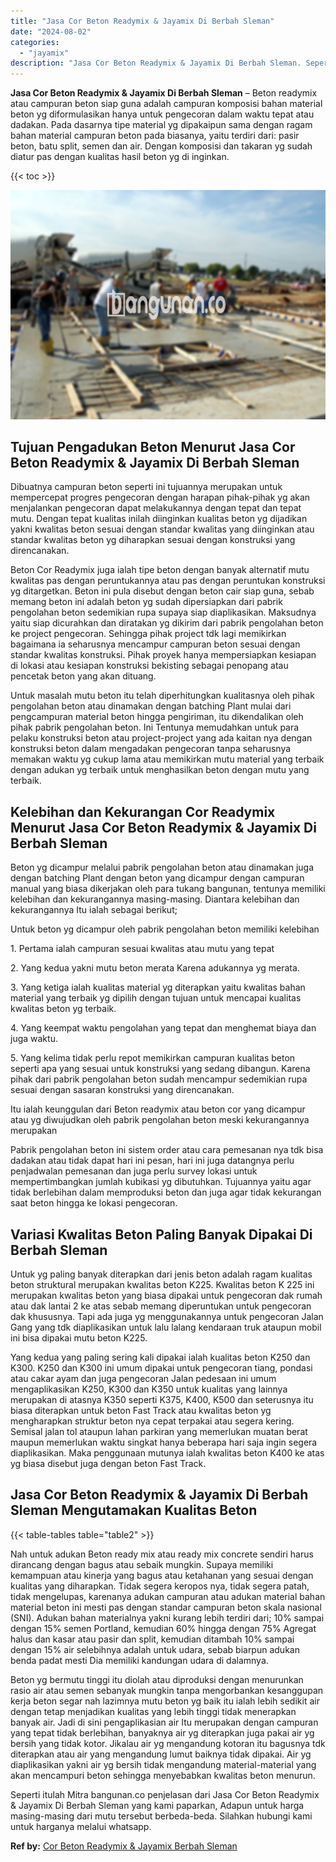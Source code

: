 ```yaml
---
title: "Jasa Cor Beton Readymix & Jayamix Di Berbah Sleman"
date: "2024-08-02"
categories: 
  - "jayamix"
description: "Jasa Cor Beton Readymix & Jayamix Di Berbah Sleman. Seperti itulah Mitra bangunan.co penjelasan dari Jasa Cor Beton Readymix & Jayamix Di Berbah Sleman yang..."
---
```


**Jasa Cor Beton Readymix & Jayamix Di Berbah Sleman** – Beton readymix atau campuran beton siap guna adalah campuran komposisi bahan material beton yg diformulasikan hanya untuk pengecoran dalam waktu tepat atau dadakan. Pada dasarnya tipe material yg dipakaipun sama dengan ragam bahan material campuran beton pada biasanya, yaitu terdiri dari: pasir beton, batu split, semen dan air. Dengan komposisi dan takaran yg sudah diatur pas dengan kualitas hasil beton yg di inginkan.

{{< toc >}}

![Jasa Cor Beton Readymix & Jayamix Di Berbah Sleman](/images/jasa-cor-readymix-08.png)

## Tujuan Pengadukan Beton Menurut Jasa Cor Beton Readymix & Jayamix Di Berbah Sleman

Dibuatnya campuran beton seperti ini tujuannya merupakan untuk mempercepat progres pengecoran dengan harapan pihak-pihak yg akan menjalankan pengecoran dapat melakukannya dengan tepat dan tepat mutu. Dengan tepat kualitas inilah diinginkan kualitas beton yg dijadikan yakni kwalitas beton sesuai dengan standar kwalitas yang diinginkan atau standar kwalitas beton yg diharapkan sesuai dengan konstruksi yang direncanakan.

Beton Cor Readymix juga ialah tipe beton dengan banyak alternatif mutu kwalitas pas dengan peruntukannya atau pas dengan peruntukan konstruksi yg ditargetkan. Beton ini pula disebut dengan beton cair siap guna, sebab memang beton ini adalah beton yg sudah dipersiapkan dari pabrik pengolahan beton sedemikian rupa supaya siap diaplikasikan. Maksudnya yaitu siap dicurahkan dan diratakan yg dikirim dari pabrik pengolahan beton ke project pengecoran. Sehingga pihak project tdk lagi memikirkan bagaimana ia seharusnya mencampur campuran beton sesuai dengan standar kwalitas konstruksi. Pihak proyek hanya mempersiapkan kesiapan di lokasi atau kesiapan konstruksi bekisting sebagai penopang atau pencetak beton yang akan dituang.

Untuk masalah mutu beton itu telah diperhitungkan kualitasnya oleh pihak pengolahan beton atau dinamakan dengan batching Plant mulai dari pengcampuran material beton hingga pengiriman, itu dikendalikan oleh pihak pabrik pengolahan beton. Ini Tentunya memudahkan untuk para pelaku konstruksi beton atau project-project yang ada kaitan nya dengan konstruksi beton dalam mengadakan pengecoran tanpa seharusnya memakan waktu yg cukup lama atau memikirkan mutu material yang terbaik dengan adukan yg terbaik untuk menghasilkan beton dengan mutu yang terbaik.

## Kelebihan dan Kekurangan Cor Readymix Menurut Jasa Cor Beton Readymix & Jayamix Di Berbah Sleman

Beton yg dicampur melalui pabrik pengolahan beton atau dinamakan juga dengan batching Plant dengan beton yang dicampur dengan campuran manual yang biasa dikerjakan oleh para tukang bangunan, tentunya memiliki kelebihan dan kekurangannya masing-masing. Diantara kelebihan dan kekurangannya Itu ialah sebagai berikut;

Untuk beton yg dicampur oleh pabrik pengolahan beton memiliki kelebihan

1\. Pertama ialah campuran sesuai kwalitas atau mutu yang tepat

2\. Yang kedua yakni mutu beton merata Karena adukannya yg merata.

3\. Yang ketiga ialah kualitas material yg diterapkan yaitu kwalitas bahan material yang terbaik yg dipilih dengan tujuan untuk mencapai kualitas kwalitas beton yg terbaik.

4\. Yang keempat waktu pengolahan yang tepat dan menghemat biaya dan juga waktu.

5\. Yang kelima tidak perlu repot memikirkan campuran kualitas beton seperti apa yang sesuai untuk konstruksi yang sedang dibangun. Karena pihak dari pabrik pengolahan beton sudah mencampur sedemikian rupa sesuai dengan sasaran konstruksi yang direncanakan.

Itu ialah keunggulan dari Beton readymix atau beton cor yang dicampur atau yg diwujudkan oleh pabrik pengolahan beton meski kekurangannya merupakan

Pabrik pengolahan beton ini sistem order atau cara pemesanan nya tdk bisa dadakan atau tidak dapat hari ini pesan, hari ini juga datangnya perlu penjadwalan pemesanan dan juga perlu survey lokasi untuk mempertimbangkan jumlah kubikasi yg dibutuhkan. Tujuannya yaitu agar tidak berlebihan dalam memproduksi beton dan juga agar tidak kekurangan saat beton hingga ke lokasi pengecoran.

## Variasi Kwalitas Beton Paling Banyak Dipakai Di Berbah Sleman

Untuk yg paling banyak diterapkan dari jenis beton adalah ragam kualitas beton struktural merupakan kwalitas beton K225. Kwalitas beton K 225 ini merupakan kwalitas beton yang biasa dipakai untuk pengecoran dak rumah atau dak lantai 2 ke atas sebab memang diperuntukan untuk pengecoran dak khususnya. Tapi ada juga yg menggunakannya untuk pengecoran Jalan Gang yang tdk diaplikasikan untuk lalu lalang kendaraan truk ataupun mobil ini bisa dipakai mutu beton K225.

Yang kedua yang paling sering kali dipakai ialah kualitas beton K250 dan K300. K250 dan K300 ini umum dipakai untuk pengecoran tiang, pondasi atau cakar ayam dan juga pengecoran Jalan pedesaan ini umum mengaplikasikan K250, K300 dan K350 untuk kualitas yang lainnya merupakan di atasnya K350 seperti K375, K400, K500 dan seterusnya itu biasa diterapkan untuk beton Fast Track atau kwalitas beton yg mengharapkan struktur beton nya cepat terpakai atau segera kering. Semisal jalan tol ataupun lahan parkiran yang memerlukan muatan berat maupun memerlukan waktu singkat hanya beberapa hari saja ingin segera diaplikasikan. Maka penggunaan mutunya ialah kwalitas beton K400 ke atas yg biasa disebut juga dengan beton Fast Track.

## Jasa Cor Beton Readymix & Jayamix Di Berbah Sleman Mengutamakan Kualitas Beton

{{< table-tables table="table2" >}}

Nah untuk adukan Beton ready mix atau ready mix concrete sendiri harus dirancang dengan bagus atau sebaik mungkin. Supaya memiliki kemampuan atau kinerja yang bagus atau ketahanan yang sesuai dengan kualitas yang diharapkan. Tidak segera keropos nya, tidak segera patah, tidak mengelupas, karenanya adukan campuran atau adukan material bahan material beton ini mesti pas dengan standar campuran beton skala nasional (SNI). Adukan bahan materialnya yakni kurang lebih terdiri dari; 10% sampai dengan 15% semen Portland, kemudian 60% hingga dengan 75% Agregat halus dan kasar atau pasir dan split, kemudian ditambah 10% sampai dengan 15% air selebihnya adalah untuk udara, sebab biarpun adukan benda padat mesti Dia memiliki kandungan udara di dalamnya.

Beton yg bermutu tinggi itu diolah atau diproduksi dengan menurunkan rasio air atau semen sebanyak mungkin tanpa mengorbankan kesanggupan kerja beton segar nah lazimnya mutu beton yg baik itu ialah lebih sedikit air dengan tetap menjadikan kualitas yang lebih tinggi tidak menerapkan banyak air. Jadi di sini pengaplikasian air Itu merupakan dengan campuran yang tepat tidak berlebihan, banyaknya air yg diterapkan juga pakai air yg bersih yang tidak kotor. Jikalau air yg mengandung kotoran itu bagusnya tdk diterapkan atau air yang mengandung lumut baiknya tidak dipakai. Air yg diaplikasikan yakni air yg bersih tidak mengandung material-material yang akan mencampuri beton sehingga menyebabkan kwalitas beton menurun.

Seperti itulah Mitra bangunan.co penjelasan dari Jasa Cor Beton Readymix & Jayamix Di Berbah Sleman yang kami paparkan, Adapun untuk harga masing-masing dari mutu tersebut berbeda-beda. Silahkan hubungi kami untuk harganya melalui whatsapp.

**Ref by:** [Cor Beton Readymix & Jayamix Berbah Sleman](https://id.wikipedia.org/wiki/Cor)
